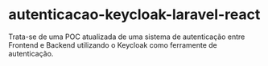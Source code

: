 # autenticacao-keycloak-laravel-react

Trata-se de uma POC atualizada de uma sistema de autenticação entre Frontend e Backend utilizando o Keycloak como ferramente de autenticação.
